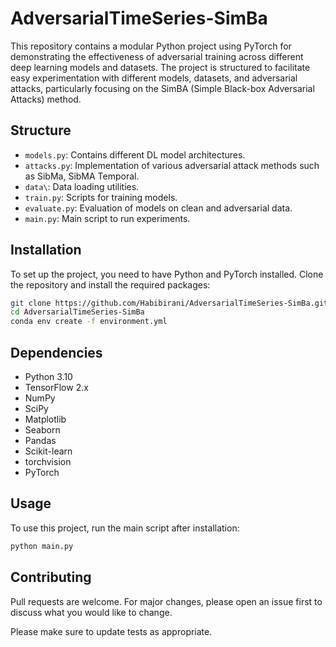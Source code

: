 # AdversarialTimeSeries-SimBa

This repository contains a modular Python project using PyTorch for demonstrating the effectiveness of adversarial training across different deep learning models and datasets. The project is structured to facilitate easy experimentation with different models, datasets, and adversarial attacks, particularly focusing on the SimBA (Simple Black-box Adversarial Attacks) method.

## Structure
- `models.py`: Contains different DL model architectures.
- `attacks.py`: Implementation of various adversarial attack methods such as SibMa, SibMA Temporal.
- `data\`: Data loading utilities.
- `train.py`: Scripts for training models.
- `evaluate.py`: Evaluation of models on clean and adversarial data.
- `main.py`: Main script to run experiments.

## Installation

To set up the project, you need to have Python and PyTorch installed. Clone the repository and install the required packages:

```bash
git clone https://github.com/Habibirani/AdversarialTimeSeries-SimBa.git
cd AdversarialTimeSeries-SimBa
conda env create -f environment.yml

```

## Dependencies
- Python 3.10
- TensorFlow 2.x
- NumPy
- SciPy
- Matplotlib
- Seaborn
- Pandas
- Scikit-learn
- torchvision
- PyTorch


## Usage

To use this project, run the main script after installation:

```bash
python main.py

```



<!-- CONTRIBUTING -->
## Contributing
Pull requests are welcome. For major changes, please open an issue first to discuss what you would like to change.

Please make sure to update tests as appropriate.

